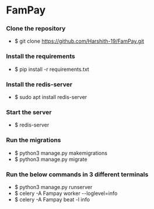 # FamPay
### Clone the repository
- $ git clone https://github.com/Harshith-19/FamPay.git
### Install the requirements
- $ pip install -r requirements.txt
### Install the redis-server
- $ sudo apt install redis-server
### Start the server
- $ redis-server
### Run the migrations
- $ python3 manage.py makemigrations
- $ python3 manage.py migrate
### Run the below commands in 3 different terminals
- $ python3 manage.py runserver
- $ celery -A Fampay worker --loglevel=info
- $ celery -A Fampay beat -l info